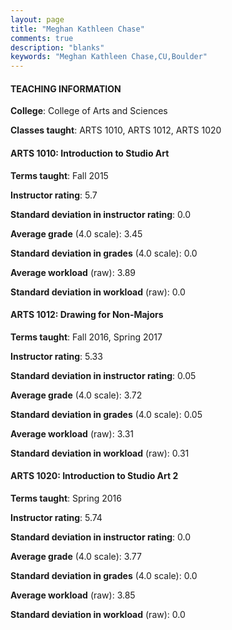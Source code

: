 ```yaml
---
layout: page
title: "Meghan Kathleen Chase" 
comments: true
description: "blanks"
keywords: "Meghan Kathleen Chase,CU,Boulder"
---
```

<head>
<script src="https://ajax.googleapis.com/ajax/libs/jquery/2.1.3/jquery.min.js"></script>
<script src="https://dl.dropboxusercontent.com/s/pc42nxpaw1ea4o9/highcharts.js?dl=0"></script>
<!-- <script src="../assets/js/highcharts.js"></script> -->
<style type="text/css">@font-face {
	font-family: "Bebas Neue";
	src: url(https://www.filehosting.org/file/details/544349/BebasNeue Regular.otf) format("opentype");
	}
	h1.Bebas { 
		font-family: "Bebas Neue", Verdana, Tahoma;
	}
</style>
</head>
	   
#### TEACHING INFORMATION

**College**: College of Arts and Sciences

**Classes taught**: ARTS 1010, ARTS 1012, ARTS 1020

#### ARTS 1010: Introduction to Studio Art

**Terms taught**: Fall 2015

**Instructor rating**: 5.7

**Standard deviation in instructor rating**: 0.0

**Average grade** (4.0 scale): 3.45

**Standard deviation in grades** (4.0 scale): 0.0

**Average workload** (raw): 3.89

**Standard deviation in workload** (raw): 0.0

#### ARTS 1012: Drawing for Non-Majors

**Terms taught**: Fall 2016, Spring 2017

**Instructor rating**: 5.33

**Standard deviation in instructor rating**: 0.05

**Average grade** (4.0 scale): 3.72

**Standard deviation in grades** (4.0 scale): 0.05

**Average workload** (raw): 3.31

**Standard deviation in workload** (raw): 0.31

#### ARTS 1020: Introduction to Studio Art 2

**Terms taught**: Spring 2016

**Instructor rating**: 5.74

**Standard deviation in instructor rating**: 0.0

**Average grade** (4.0 scale): 3.77

**Standard deviation in grades** (4.0 scale): 0.0

**Average workload** (raw): 3.85

**Standard deviation in workload** (raw): 0.0

